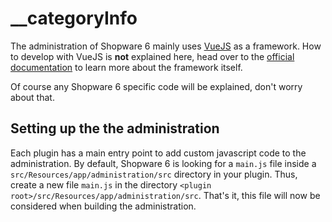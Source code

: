 # \_\_categoryInfo

The administration of Shopware 6 mainly uses [VueJS](https://vuejs.org/) as a framework. How to develop with VueJS is **not** explained here, head over to the [official documentation](https://vuejs.org/v2/guide/) to learn more about the framework itself.

Of course any Shopware 6 specific code will be explained, don't worry about that.

## Setting up the the administration

Each plugin has a main entry point to add custom javascript code to the administration. By default, Shopware 6 is looking for a `main.js` file inside a `src/Resources/app/administration/src` directory in your plugin. Thus, create a new file `main.js` in the directory `<plugin root>/src/Resources/app/administration/src`. That's it, this file will now be considered when building the administration.

